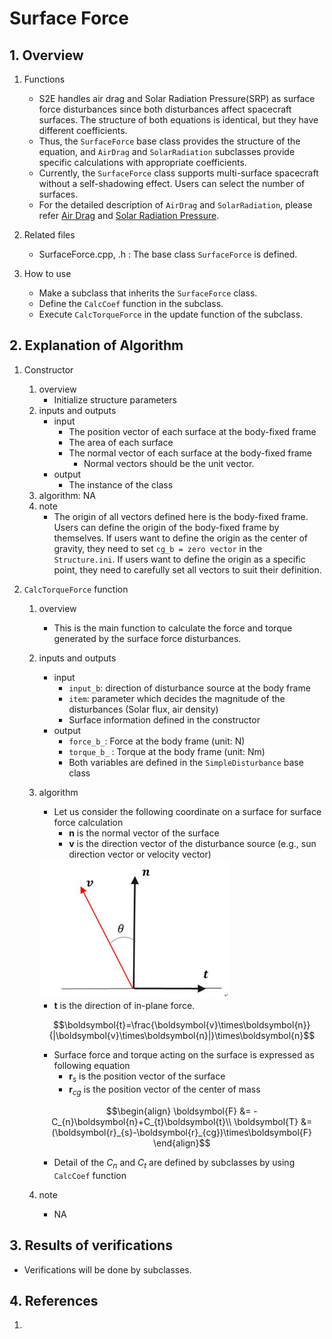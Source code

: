 # Surface Force

## 1.  Overview
1. Functions
   - S2E handles air drag and Solar Radiation Pressure(SRP) as surface force disturbances since both disturbances affect spacecraft surfaces. The structure of both equations is identical, but they have different coefficients. 
   - Thus, the `SurfaceForce` base class provides the structure of the equation, and `AirDrag` and `SolarRadiation` subclasses provide specific calculations with appropriate coefficients.
   - Currently, the `SurfaceForce` class supports multi-surface spacecraft without a self-shadowing effect. Users can select the number of surfaces.
   - For the detailed description of `AirDrag` and `SolarRadiation`, please refer [Air Drag](./Spec_SurfaceForce_AirDrag.md) and [Solar Radiation Pressure](./Spec_SurfaceForce_SolarRadiation.md).

2. Related files
   - SurfaceForce.cpp, .h : The base class `SurfaceForce` is defined.

3. How to use
   - Make a subclass that inherits the `SurfaceForce` class.
   - Define the `CalcCoef` function in the subclass.
   - Execute `CalcTorqueForce` in the update function of the subclass.

## 2. Explanation of Algorithm
1. Constructor
   1. overview
      - Initialize structure parameters
   2. inputs and outputs
      - input
        - The position vector of each surface at the body-fixed frame
        - The area of each surface
        - The normal vector of each surface at the body-fixed frame
          - Normal vectors should be the unit vector.
      - output
        - The instance of the class
   3. algorithm: NA
   4. note
      - The origin of all vectors defined here is the body-fixed frame. Users can define the origin of the body-fixed frame by themselves. If users want to define the origin as the center of gravity, they need to set `cg_b = zero vector` in the `Structure.ini`. If users want to define the origin as a specific point, they need to carefully set all vectors to suit their definition.

2. `CalcTorqueForce` function
   1. overview
      - This is the main function to calculate the force and torque generated by the surface force disturbances.

   2. inputs and outputs
      - input
        - `input_b`: direction of disturbance source at the body frame
        - `item`: parameter which decides the magnitude of the disturbances (Solar flux, air density)
        - Surface information defined in the constructor
      - output
        - `force_b_`: Force at the body frame (unit: N)
        - `torque_b_` : Torque at the body frame (unit: Nm)
        - Both variables are defined in the `SimpleDisturbance` base class

   3. algorithm
      - Let us consider the following coordinate on a surface for surface force calculation
        - $\boldsymbol{n}$ is the normal vector of the surface
        - $\boldsymbol{v}$ is the direction vector of the disturbance source (e.g., sun direction vector or velocity vector)

      <img src="./figs/SurfaceForce_overview.JPG" alt="SummaryCalculationTime" style="zoom: 70%;" />

      - $\boldsymbol{t}$ is the direction of in-plane force. 

      ```math
      \boldsymbol{t}=\frac{\boldsymbol{v}\times\boldsymbol{n}}{|\boldsymbol{v}\times\boldsymbol{n}|}\times\boldsymbol{n}
      ```

      - Surface force and torque acting on the surface is expressed as following equation
        - $\boldsymbol{r}_{s}$ is the position vector of the surface
        - $\boldsymbol{r}_{cg}$ is the position vector of the center of mass

      ```math
      \begin{align}
        \boldsymbol{F} &= -C_{n}\boldsymbol{n}+C_{t}\boldsymbol{t}\\
        \boldsymbol{T} &= (\boldsymbol{r}_{s}-\boldsymbol{r}_{cg})\times\boldsymbol{F}
      \end{align}
      ```

      - Detail of the $C_{n}$ and $C_{t}$ are defined by subclasses by using `CalcCoef` function

   4. note
      - NA

## 3. Results of verifications
 - Verifications will be done by subclasses.

## 4. References
1. 